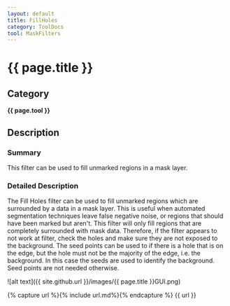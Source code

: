 ```yaml
---
layout: default
title: FillHoles
category: ToolDocs 
tool: MaskFilters 
---
```


# {{ page.title }} 

## Category

**{{ page.tool }}**

## Description

### Summary

This filter can be used to fill unmarked regions in a mask layer. 

### Detailed Description

The Fill Holes filter can be used to fill unmarked regions which are surrounded by a data in a mask layer. This is useful when automated segmentation techniques leave false negative noise, or regions that should have been marked but aren't. This filter will only fill regions that are completely surrounded with mask data. Therefore, if the filter appears to not work at filter, check the holes and make sure they are not exposed to the background. The seed points can be used to if there is a hole that is on the edge, but the hole must not be the majority of the edge, i.e. the background. In this case the seeds are used to identify the background. Seed points are not needed otherwise.

![alt text]({{ site.github.url }}/images/{{ page.title }}GUI.png)

{% capture url %}{% include url.md%}{% endcapture %}
{{ url }}

